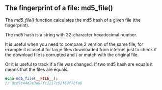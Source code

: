 ## The fingerprint of a file: md5_file()
The *md5_file()* function calculates the md5 hash of a given file (the fingerprint).

The md5 hash is a string with 32-character hexadecimal number.

It is useful when you need to compare 2 version of the same file, for example it is useful for large files downloaded from internet just to check if the download file is corrupted and / or match with the original file.

Or it is useful to track if a file was changed. If two md5 hash are equals it means that the files are equals.

```php
echo md5_file(__FILE__);
// 0cd9c44d2e3a87fc1217c02f69f78fa6
```

